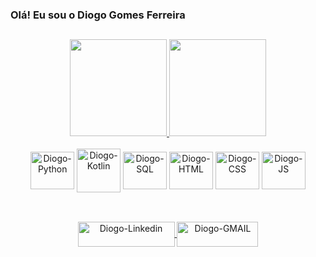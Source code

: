 ### Olá! Eu sou o Diogo Gomes Ferreira
##

<div align="center">
<a href="https://github.com/anuraghazra/github-readme-stats">
  <img height=155  src="https://github-readme-stats.vercel.app/api?username=Diogo-10&show_icons=true&theme=tokyonight" />
</a>
<a href="https://github.com/anuraghazra/convoychat">
   
  <img height=155  src="https://github-readme-stats.vercel.app/api/top-langs/?username=Diogo-10&layout=compact&show_icons=true&theme=tokyonight" />
</a>
</div>

<div align="center" style="display: inline_block"><br>
<img align="center" alt="Diogo-Python" height="60" width="70" src="https://cdn.jsdelivr.net/gh/devicons/devicon@latest/icons/python/python-original.svg" />
<img align="center" alt="Diogo-Kotlin" height="70" width="70" src="https://cdn.jsdelivr.net/gh/devicons/devicon@latest/icons/kotlin/kotlin-original.svg" />
<img align="center" alt="Diogo-SQL" height="60" width="70" src="https://cdn.jsdelivr.net/gh/devicons/devicon@latest/icons/azuresqldatabase/azuresqldatabase-original.svg" />
<img align="center" alt="Diogo-HTML" height="60" width="70" src="https://cdn.jsdelivr.net/gh/devicons/devicon@latest/icons/html5/html5-original.svg" />
<img align="center" alt="Diogo-CSS" height="60" width="70" src="https://cdn.jsdelivr.net/gh/devicons/devicon@latest/icons/css3/css3-original.svg" />
<img align="center" alt="Diogo-JS" height="60" width="70" src="https://cdn.jsdelivr.net/gh/devicons/devicon@latest/icons/javascript/javascript-plain.svg" />      
</div>    

##

<div style="display: inline_block" align="center"><br>
  <a href="https://www.linkedin.com/in/diogogomesferreira/" target="_blank">
    <img align="center" alt="Diogo-Linkedin" height="40" width="155" src="https://img.shields.io/badge/-Linkedin-rgba(43, 43, 43, 1)?style=for-the-badge&logo=linkedin&logoColor=rgba(167, 104, 232, 1)" target="_blank">
  </a>
    
  <a href="mailto:diogogf@hotmail.com">
    <img align="center" alt="Diogo-GMAIL" height="40" width="130" src="https://img.shields.io/badge/-Gmail-rgba(43, 43, 43, 1)?style=for-the-badge&logo=gmail&logoColor=rgba(167, 104, 232, 1)" target="_blank">
  </a>
</div>
